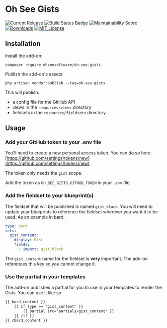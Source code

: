 # Oh See Gists

[![Current Release](https://img.shields.io/github/release/ohseesoftware/.svg?style=flat-square)](https://github.com/ohseesoftware/oh-see-gists/releases)
![Build Status Badge](https://github.com/ohseesoftware/oh-see-gists/workflows/Build/badge.svg)
[![Maintainability Score](https://img.shields.io/codeclimate/maintainability/ohseesoftware/oh-see-gists.svg?style=flat-square)](https://codeclimate.com/github/ohseesoftware/oh-see-gists)
[![Downloads](https://img.shields.io/packagist/dt/ohseesoftware/oh-see-gists.svg?style=flat-square)](https://packagist.org/packages/ohseesoftware/oh-see-gists)
[![MIT License](https://img.shields.io/github/license/ohseesoftware/oh-see-gists.svg?style=flat-square)](https://github.com/ohseesoftware/oh-see-gists/blob/master/LICENSE)

## Installation

Install the add-on:

`composer require ohseesoftware/oh-see-gists`

Publish the add-on's assets:

`php artisan vendor:publish --tag=oh-see-gists`

This will publish:

- a config file for the GitHub API
- views in the `resources/views` directory
- fieldsets in the `resources/fieldsets` directory

## Usage

### Add your GitHub token to your .env file

You'll need to create a new personal access token. You can do so here: [https://github.com/settings/tokens/new](https://github.com/settings/tokens/new).

The token only needs the `gist` scope.

Add the token as `OH_SEE_GISTS_GITHUB_TOKEN` in your `.env` file.

### Add the fieldset to your blueprint(s)

The fieldset that will be published is named `gist_block`. You will need to update your blueprints to reference the fieldset wherever you want it to be used. As an example in bard:

```yaml
type: bard
sets:
  gist_content:
    display: Gist
    fields:
      - import: gist_block
```

The `gist_content` name for the fieldset is **very** important. The add-on references this key so you cannot change it.

### Use the partial in your templates

The add-on publishes a partial for you to use in your templates to render the Gists. You can use it like so:

<!-- prettier-ignore-start -->
```html
{{ bard_content }}
    {{ if type == "gist_content" }}
        {{ partial src="partials/gist_content" }}
    {{ /if }}
{{ /bard_content }}
```
<!-- prettier-ignore-end -->
